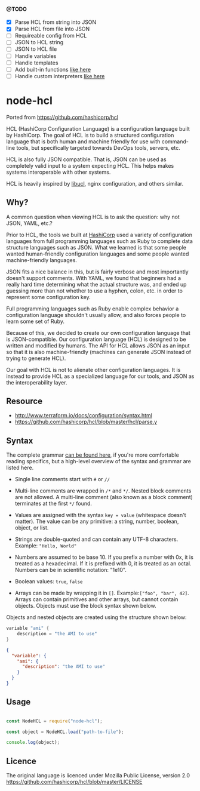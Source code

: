#### @TODO

-	[x] Parse HCL from string into JSON
-	[x] Parse HCL from file into JSON
-	[ ] Requireable config from HCL
-	[ ] JSON to HCL string
-	[ ] JSON to HCL file
-	[ ] Handle variables
-	[ ] Handle templates
-	[ ] Add built-in functions [like here](https://terraform.io/docs/configuration/interpolation.html)
-	[ ] Handle custom interpreters [like here](https://terraform.io/docs/configuration/resources.html)

node-hcl
========

Ported from https://github.com/hashicorp/hcl

HCL (HashiCorp Configuration Language) is a configuration language built by HashiCorp. The goal of HCL is to build a structured configuration language that is both human and machine friendly for use with command-line tools, but specifically targeted towards DevOps tools, servers, etc.

HCL is also fully JSON compatible. That is, JSON can be used as completely valid input to a system expecting HCL. This helps makes systems interoperable with other systems.

HCL is heavily inspired by [libucl](https://github.com/vstakhov/libucl), nginx configuration, and others similar.

Why?
----

A common question when viewing HCL is to ask the question: why not JSON, YAML, etc.?

Prior to HCL, the tools we built at [HashiCorp](http://www.hashicorp.com) used a variety of configuration languages from full programming languages such as Ruby to complete data structure languages such as JSON. What we learned is that some people wanted human-friendly configuration languages and some people wanted machine-friendly languages.

JSON fits a nice balance in this, but is fairly verbose and most importantly doesn't support comments. With YAML, we found that beginners had a really hard time determining what the actual structure was, and ended up guessing more than not whether to use a hyphen, colon, etc. in order to represent some configuration key.

Full programming languages such as Ruby enable complex behavior a configuration language shouldn't usually allow, and also forces people to learn some set of Ruby.

Because of this, we decided to create our own configuration language that is JSON-compatible. Our configuration language (HCL) is designed to be written and modified by humans. The API for HCL allows JSON as an input so that it is also machine-friendly (machines can generate JSON instead of trying to generate HCL).

Our goal with HCL is not to alienate other configuration languages. It is instead to provide HCL as a specialized language for our tools, and JSON as the interoperability layer.

Resource
--------

-	http://www.terraform.io/docs/configuration/syntax.html
-	https://github.com/hashicorp/hcl/blob/master/hcl/parse.y

Syntax
------

The complete grammar [can be found here](https://github.com/hashicorp/hcl/blob/master/hcl/parse.y), if you're more comfortable reading specifics, but a high-level overview of the syntax and grammar are listed here.

-	Single line comments start with `#` or `//`

-	Multi-line comments are wrapped in `/*` and `*/`. Nested block comments are not allowed. A multi-line comment (also known as a block comment) terminates at the first `*/` found.

-	Values are assigned with the syntax `key = value` (whitespace doesn't matter). The value can be any primitive: a string, number, boolean, object, or list.

-	Strings are double-quoted and can contain any UTF-8 characters. Example: `"Hello, World"`

-	Numbers are assumed to be base 10. If you prefix a number with 0x, it is treated as a hexadecimal. If it is prefixed with 0, it is treated as an octal. Numbers can be in scientific notation: "1e10".

-	Boolean values: `true`, `false`

-	Arrays can be made by wrapping it in `[]`. Example:`["foo", "bar", 42]`. Arrays can contain primitives and other arrays, but cannot contain objects. Objects must use the block syntax shown below.

Objects and nested objects are created using the structure shown below:

```go
variable "ami" {
    description = "the AMI to use"
}
```

```json
{
  "variable": {
    "ami": {
      "description": "the AMI to use"
    }
  }
}

```

Usage
-----

```javascript

const NodeHCL = require("node-hcl");

const object = NodeHCL.load("path-to-file");

console.log(object);


```

Licence
-------

The original language is licenced under Mozilla Public License, version 2.0 https://github.com/hashicorp/hcl/blob/master/LICENSE

